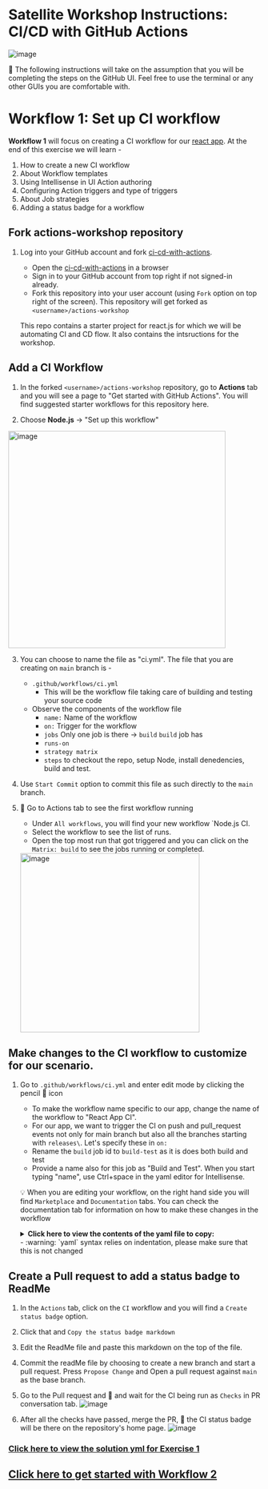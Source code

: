 # Satellite Workshop Instructions: CI/CD with GitHub Actions

![image](https://user-images.githubusercontent.com/25735209/112306850-45f48c80-8cc6-11eb-903a-f38713b0a062.png)

:bookmark: The following instructions will take on the assumption that you will be completing the steps on the GitHub UI. Feel free to use the terminal or any other GUIs you are comfortable with.

# Workflow 1: Set up CI workflow

**Workflow 1** will focus on creating a CI workflow for our [react app](react-app.md). 
At the end of this exercise we will learn -
1. How to create a new CI workflow 
2. About Workflow templates 
3. Using Intellisense in UI Action authoring  
4. Configuring Action triggers and type of triggers 
5. About Job strategies 
6. Adding a status badge for a workflow

## Fork actions-workshop repository

1. Log into your GitHub account and fork [ci-cd-with-actions](https://github.com/githubsatelliteworkshops/ci-cd-with-actions). 

    - Open the [ci-cd-with-actions](https://github.com/githubsatelliteworkshops/ci-cd-with-actions) in a browser
    - Sign in to your GitHub account from top right if not signed-in already.
    - Fork this repository into your user account (using `Fork` option on top right of the screen). This repository will get forked as `<username>/actions-workshop`
    
    This repo contains a starter project for react.js for which we will be automating CI and CD flow. It also contains the intsructions for the workshop.
  

## Add a CI Workflow

1. In the forked `<username>/actions-workshop` repository, go to **Actions** tab and you will see a page to "Get started with GitHub Actions". You will find suggested starter workflows for this repository here.

2. Choose **Node.js** -> "Set up this workflow"
<img width="434" alt="image" src="https://user-images.githubusercontent.com/25735209/111957403-f9685000-8b11-11eb-98a3-b3782e813550.png">

3. You can choose to name the file as "ci.yml". The file that you are creating on `main` branch is - 
    - `.github/workflows/ci.yml`
      - This will be the workflow file taking care of building and testing your source code
    - Observe the components of the workflow file
        - `name:` Name of the workflow
        - `on:` Trigger for the workflow
        - `jobs` Only one job is there -> `build`
        `build` job has 
        - `runs-on` 
        - `strategy matrix`
        - `steps` to checkout the repo, setup Node, install denedencies, build and test.
     
4. Use `Start Commit` option to commit this file as such directly to the `main` branch.

5. :tada: Go to Actions tab to see the first workflow running
    - Under `All workflows`, you will find your new workflow `Node.js CI.
    - Select the workflow to see the list of runs. 
    - Open the top most run that got triggered and you can click on the `Matrix: build` to see the jobs running or completed.
    <img width="358" alt="image" src="https://user-images.githubusercontent.com/25735209/111958686-8a8bf680-8b13-11eb-8a93-f77d87558af8.png">

## Make changes to the CI workflow to customize for our scenario.

1. Go to `.github/workflows/ci.yml` and enter edit mode by clicking the pencil :pencil: icon
   - To make the workflow name specific to our app, change the name of the workflow to "React App CI".
   - For our app, we want to trigger the CI on push and pull_request events not only for main branch but also all the branches starting with `releases\`. Let's specify these in `on:`
   - Rename the `build` job id to `build-test` as it is does both build and test
   - Provide a name also for this job as "Build and Test". When you start typing "name", use Ctrl+space in the yaml editor for Intellisense. 
           
   💡 When you are editing your workflow, on the right hand side you will find `Marketplace` and `Documentation` tabs. You can check the documentation tab for information on how to make these changes in the workflow 
   
   <details>
        <summary><b>Click here to view the contents of the yaml file to copy:</b></summary>

   ```yaml
   name: React App CI

    on:
      push:
        branches: 
        - main 
        - releases/*
      pull_request:
        branches: 
        - main 
        - releases/*

    jobs:
      build-test:
        name: Build and test

        runs-on: ubuntu-latest

        strategy:
          matrix:
            node-version: [10.x, 12.x, 14.x, 15.x]
            # See supported Node.js release schedule at https://nodejs.org/en/about/releases/

        steps:
        - uses: actions/checkout@v2
        - name: Use Node.js ${{ matrix.node-version }}
          uses: actions/setup-node@v1
          with:
            node-version: ${{ matrix.node-version }}
        - run: npm ci
        - run: npm run build --if-present
        - run: npm test
        
   ```
   </details>
   - :warning: `yaml` syntax relies on indentation, please make sure that this is not changed

## Create a Pull request to add a status badge to ReadMe
1. In the `Actions` tab, click on the `CI` workflow and you will find a `Create status badge` option. 
2. Click that and `Copy the status badge markdown`
3. Edit the ReadMe file and paste this markdown on the top of the file. 
4. Commit the readMe file by choosing to create a new branch and start a pull request. Press `Propose Change` and Open a pull request against `main` as the base branch.
5. Go to the Pull request and :tada: and wait for the CI being run as `Checks` in PR conversation tab.
![image](https://user-images.githubusercontent.com/25735209/112309015-d338e080-8cc8-11eb-9fbb-0946df7efbdc.png)

6. After all the checks have passed, merge the PR, :tada: the CI status badge will be there on the repository's home page.
![image](https://user-images.githubusercontent.com/25735209/112309132-fbc0da80-8cc8-11eb-9461-d20709478351.png)

### [Click here to view the solution yml for Exercise 1](./solution/ci.yml)

## [Click here to get started with Workflow 2](./workshop_instructions2.md)
